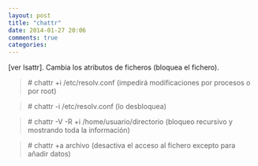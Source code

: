 ```yaml
---
layout: post
title: "chattr"
date: 2014-01-27 20:06
comments: true
categories: 
---
```

[ver lsattr]. Cambia los atributos de ficheros (bloquea el fichero).

>\# chattr +i /etc/resolv.conf (impedirá modificaciones por  procesos o por root)

>\# chattr -i /etc/resolv.conf    (lo desbloquea)

>\# chattr -V -R +i /home/usuario/directorio (bloqueo recursivo y mostrando toda la información)

>\# chattr +a  archivo (desactiva el acceso al fichero excepto para añadir datos)

